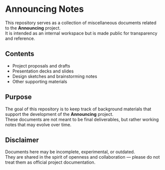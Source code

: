 # Announcing Notes

This repository serves as a collection of miscellaneous documents related to the **Announcing** project.  
It is intended as an internal workspace but is made public for transparency and reference.

## Contents

- Project proposals and drafts
- Presentation decks and slides
- Design sketches and brainstorming notes
- Other supporting materials

## Purpose

The goal of this repository is to keep track of background materials that support the development of the **Announcing** project.  
These documents are not meant to be final deliverables, but rather working notes that may evolve over time.

## Disclaimer

Documents here may be incomplete, experimental, or outdated.  
They are shared in the spirit of openness and collaboration — please do not treat them as official project documentation.
